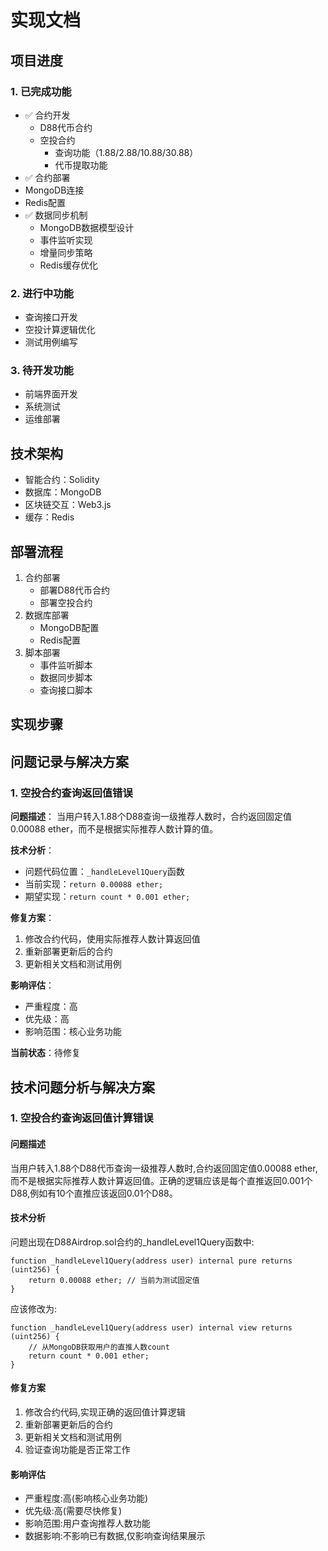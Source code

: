# 实现文档

## 项目进度

### 1. 已完成功能
- ✅ 合约开发
  - D88代币合约
  - 空投合约
    - 查询功能（1.88/2.88/10.88/30.88）
    - 代币提取功能
- ✅ 合约部署
- MongoDB连接
- Redis配置
- ✅ 数据同步机制
  - MongoDB数据模型设计
  - 事件监听实现
  - 增量同步策略
  - Redis缓存优化

### 2. 进行中功能
- 查询接口开发
- 空投计算逻辑优化
- 测试用例编写

### 3. 待开发功能
- 前端界面开发
- 系统测试
- 运维部署

## 技术架构
- 智能合约：Solidity
- 数据库：MongoDB
- 区块链交互：Web3.js
- 缓存：Redis

## 部署流程
1. 合约部署
   - 部署D88代币合约
   - 部署空投合约
2. 数据库部署
   - MongoDB配置
   - Redis配置
3. 脚本部署
   - 事件监听脚本
   - 数据同步脚本
   - 查询接口脚本

## 实现步骤

## 问题记录与解决方案

### 1. 空投合约查询返回值错误

**问题描述**：
当用户转入1.88个D88查询一级推荐人数时，合约返回固定值0.00088 ether，而不是根据实际推荐人数计算的值。

**技术分析**：
- 问题代码位置：`_handleLevel1Query`函数
- 当前实现：`return 0.00088 ether;`
- 期望实现：`return count * 0.001 ether;`

**修复方案**：
1. 修改合约代码，使用实际推荐人数计算返回值
2. 重新部署更新后的合约
3. 更新相关文档和测试用例

**影响评估**：
- 严重程度：高
- 优先级：高
- 影响范围：核心业务功能

**当前状态**：待修复

## 技术问题分析与解决方案

### 1. 空投合约查询返回值计算错误

#### 问题描述
当用户转入1.88个D88代币查询一级推荐人数时,合约返回固定值0.00088 ether,而不是根据实际推荐人数计算返回值。正确的逻辑应该是每个直推返回0.001个D88,例如有10个直推应该返回0.01个D88。

#### 技术分析
问题出现在D88Airdrop.sol合约的_handleLevel1Query函数中:

```solidity
function _handleLevel1Query(address user) internal pure returns (uint256) {
    return 0.00088 ether; // 当前为测试固定值
}
```

应该修改为:

```solidity 
function _handleLevel1Query(address user) internal view returns (uint256) {
    // 从MongoDB获取用户的直推人数count
    return count * 0.001 ether;
}
```

#### 修复方案
1. 修改合约代码,实现正确的返回值计算逻辑
2. 重新部署更新后的合约
3. 更新相关文档和测试用例
4. 验证查询功能是否正常工作

#### 影响评估
- 严重程度:高(影响核心业务功能)
- 优先级:高(需要尽快修复)
- 影响范围:用户查询推荐人数功能
- 数据影响:不影响已有数据,仅影响查询结果展示

